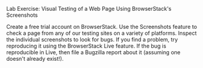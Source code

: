 Lab Exercise: Visual Testing of a Web Page Using BrowserStack's Screenshots

Create a free trial account on BrowserStack. Use the Screenshots feature to check a page from any of our testing sites on a variety of platforms. Inspect the individual screenshots to look for bugs. If you find a problem, try reproducing it using the BrowserStack Live feature. If the bug is reproducible in Live, then file a Bugzilla report about it (assuming one doesn't already exist!).

